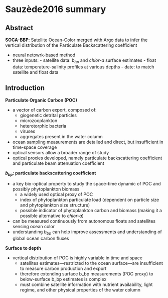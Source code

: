 # Sauzède2016 summary


## Abstract
**SOCA-BBP**: Satellite Ocean-Color merged with Argo data to infer the vertical distribution of the Particulate Backscattering coefficient
- neural netowrk-based method
- three inputs:
        - satellite data: $b_{bp}$ and *chlor-a* surface estimates
        - float data: temperature-salinity profiles at various depths
        - date: to match satellite and float data


## Introduction
**Particulate Organic Carbon (POC)**
- a vector of carbon export, composed of:
    - giogenetic detrital particles
    - microzooplankton
    - heterotorphic bacteria
    - viruses
    - aggregates present in the water column
- ocean sampling measurements are detailed and direct, but insufficient in time-space coverage
- optical sensors allow a broader range of study
- optical proxies developed, namely particulate backscattering coefficient and particulate beam attenuation coefficient

**$b_{bp}$: particulate backscattering coefficient**
- a key bio-optical property to study the space-time dynamic of POC and possibly phytoplankton biomass
    - a widely used optical proxy of POC
    - index of phytoplankton particulate load (dependent on particle size and phytoplankton size structure)
    - possible indicator of phytoplankton carbon and biomass (making it a possible alternative to *chlor-a*)
- can be measured continuously from autonomous floats and satellites sensing ocean color
- understanding $b_{bp}$ can help improve assessments and understanding of global ocean carbon fluxes

**Surface to depth**
- vertical distribution of POC is highly variable in time and space
    - satellites estimates—restricted to the ocean surface—are insufficient to measure carbon production and export
    - therefore extending surface b_bp  measurements (POC proxy) to below-surface b_bp  estimates is complex
    - must combine satellite information with nutrient availability, light regime, and other physical properties of the water column